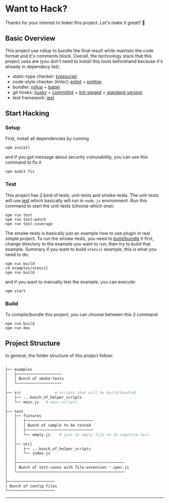 # Want to Hack?

Thanks for your interest to tinker this project. Let's make it great!! 🙂

## Basic Overview

This project use rollup to bundle the final result while maintain the code format and it's comments block. Overall, the technology stack that this project uses are (you don't need to install this tools beforehand because it's already in dependecy list):

- static-type checker: [typescript][]
- code-style checker (linter): [eslint][] + [prettier][]
- bundler: [rollup][] + [babel][]
- git hooks: [husky][] + [commitlint][] + [lint-staged][] + [standard-version][]
- test framework: [jest][]

## Start Hacking

### Setup

First, install all dependencies by running

```console
npm install
```

and if you got message about security vulnurability, you can use this command to fix it

```console
npm audit fix
```

### Test

This project has 2 kind of tests, unit-tests and smoke-tests. The unit-tests will use [jest][] which basically will run in `node.js` environment. Run this command to start the unit-tests (choose which one):

```console
npm run test
npm run test:watch
npm run test:coverage
```

The smoke-tests is basically just an example how to use plugin in real simple project. To run the smoke-tests, you need to [build/bundle](#Build) it first, change directory to the example you want to run, then try to build that example. Summary if you want to build `stencil` example, this is what you need to do:

```console
npm run build
cd examples/stencil
npm run build
```

and if you want to manually test the example, you can execute:

```console
npm start
```

### Build

To compile/bundle this project, you can choose between this 2 command

```console
npm run build
npm run dev
```

## Project Structure

In general, the folder structure of this project follow:

```sh
.
├── examples
│   ├────────────────────
│   │ Bunch of smoke-tests
│   └────────────────────
│
├── src               # scripts that will be build/bundled
│   ├── ...bunch_of_helper_scripts
│   └── main.js   # main scripts
│
├── test
│   ├── fixtures
│   │   ├──────────────────────────────
│   │   │ Bunch of sample to be tested
│   │   ├──────────────────────────────
│   │   └── empty.js    # just an empty file to do negative test
│   │
│   ├── util
│   │   ├── ...bunch_of_helper_scripts
│   │   └── index.js
│   │
│   ├────────────────────────────────────────────────
│   │ Bunch of test-cases with file-extension *.spec.js
│   └────────────────────────────────────────────────
│
├─────────────────────
│ Bunch of config files
└─────────────────────
```

---

[lint-staged]: https://github.com/okonet/lint-staged
[rollup-plugin]: https://github.com/rollup/rollup/wiki/Plugins#creating-plugins
[rollup]: https://rollupjs.org/guide/en
[typescript]: https://www.typescriptlang.org/docs/handbook/typescript-in-5-minutes.html
[eslint]: https://eslint.org/docs/user-guide/getting-started
[prettier]: https://prettier.io/docs/en/install.html
[babel]: https://babeljs.io/docs/en
[husky]: https://github.com/typicode/husky
[commitlint]: https://github.com/marionebl/commitlint
[standard-version]: https://github.com/conventional-changelog/standard-version
[conventionalcommits]: https://conventionalcommits.org/
[jest]: https://jestjs.io/docs/en/getting-started.html
